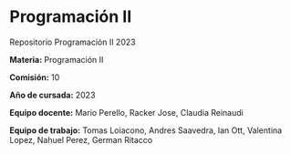 # Programación II
Repositorio Programación II 2023

**Materia:** Programación II

**Comisión:** 10

**Año de cursada:** 2023

**Equipo docente:** Mario Perello, Racker Jose, Claudia Reinaudi

**Equipo de trabajo:** Tomas Loiacono, Andres Saavedra, Ian Ott, Valentina Lopez, Nahuel Perez, German Ritacco